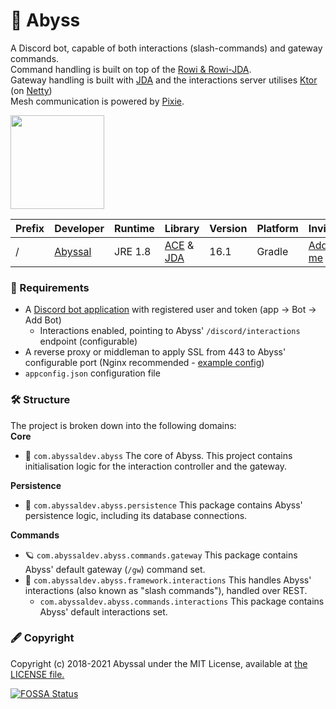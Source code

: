 # 💚 Abyss
A Discord bot, capable of both interactions (slash-commands) and gateway commands.  
Command handling is built on top of the [Rowi & Rowi-JDA](https://github.com/abyssal/rowi).  
Gateway handling is built with [JDA](https://github.com/DV8FromTheWorld/JDA) and the interactions server utilises [Ktor](https://github.com/ktorio/ktor) (on [Netty](https://ktor.io/docs/netty.html))  
Mesh communication is powered by [Pixie](https://github.com/abyssal/pixie).

<img src="https://i.imgur.com/DF1ZIs2.png" height="150" />

| Prefix | Developer | Runtime | Library | Version | Platform | Invite |
|-|-|-|-|-|-|-|
| / | [Abyssal](https://github.com/abyssal) | JRE 1.8 | [ACE](https://github.com/abyssal/command-engine) & [JDA](https://github.com/DV8FromTheWorld/JDA) | 16.1 | Gradle | [Add me](https://abyss.abyssaldev.com/invite)
  
### 👮‍ Requirements
- A [Discord bot application](https://discordapp.com/developers/applications/) with registered user and token (app -> Bot -> Add Bot)
    - Interactions enabled, pointing to Abyss' `/discord/interactions` endpoint (configurable)
- A reverse proxy or middleman to apply SSL from 443 to Abyss' configurable port (Nginx recommended - [example config](example_nginx_server_conf.nginx))
- `appconfig.json` configuration file

### 🛠 Structure
The project is broken down into the following domains:     
**Core** 
- 💚 `com.abyssaldev.abyss` The core of Abyss. This project contains initialisation logic for the interaction controller and the gateway.
  
**Persistence**
- 📜 `com.abyssaldev.abyss.persistence` This package contains Abyss' persistence logic, including its database connections.

**Commands**  
- 🪐 `com.abyssaldev.abyss.commands.gateway` This package contains Abyss' default gateway (`/gw`) command set.
- 🤝 `com.abyssaldev.abyss.framework.interactions` This handles Abyss' interactions (also known as "slash commands"), handled over REST.  
  - `com.abyssaldev.abyss.commands.interactions` This package contains Abyss' default interactions set.
  
### 🖋 Copyright
Copyright (c) 2018-2021 Abyssal under the MIT License, available at [the LICENSE file.](LICENSE.md)  

[![FOSSA Status](https://app.fossa.com/api/projects/git%2Bgithub.com%2Fabyssal%2Fabyss.svg?type=large)](https://app.fossa.com/projects/git%2Bgithub.com%2Fabyssal%2Fabyss?ref=badge_large)
